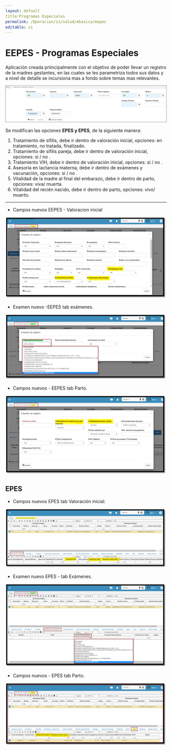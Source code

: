 ```yaml
---
layout: default  
title:Programas Especiales   
permalink: /Operacion/is/salud/ebasica/eepes  
editable: si  
---  
```


# EEPES -  Programas Especiales  

Aplicación creada priincipalmente con el objetivo de poder llevar un registro de la madres gestantes, en las cuales se les parametriza todos sus datos y a nivel de detalle se incursiona mas a fondo sobre temas mas relevantes.    

![](eepes1.png)  

Se modifican las opciones **EPES y EPES**, de la siguiente manera:  
1. Tratamiento de sífilis, debe ir dentro de valoración inicial, opciones: en tratamiento, no tratada, finalizado.  
2. Tratamiento de sífilis pareja, debe ir dentro de valoración inicial, opciones: si / no .  
3. Tratamiento VIH, debe ir dentro de valoración inicial, opciones: si / no .  
4. Asesoría en lactancia materna, debe ir dentro de exámenes y vacunación, opciones: si / no .  
5. Vitalidad de la madre al final del embarazo, debe ir dentro de parto, opciones: viva/ muerta.  
6. Vitalidad del recién nacido, debe ir dentro de parto, opciones: vivo/ muerto.  

*****

* Campos nuevos EEPES - Valoracion inicial  

![](eepes2.png)  

* Examen nuevo -EEPES tab exámenes.  

![](eepes3.png)  

* Campos nuevos - EEPES tab Parto.  

![](eepes4.png)  

## EPES  
* Campos nuevos EPES  tab Valoración inicial.  

![](eepes5.png)  

* Examen nuevo EPES - tab Exámenes.  

![](eepes6.png)  

* 	Campos nuevos - EPES tab Parto.  

![](eepes7.png)  








